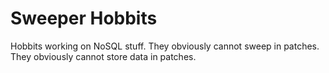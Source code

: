 Sweeper Hobbits
===============

Hobbits working on NoSQL stuff. They obviously cannot sweep in patches. They obviously cannot store data in patches.
